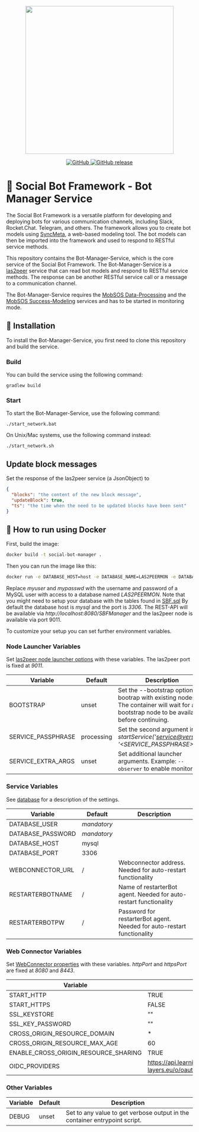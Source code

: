 <p align="center">
  <img src="https://raw.githubusercontent.com/rwth-acis/Social-Bot-Framework/master/Logos/sbf-logo.svg" width=400px/>
</p>

<p align="center">
    <a href="https://github.com/rwth-acis/Social-Bot-Framework/blob/master/LICENSE">
        <img alt="GitHub" src="https://img.shields.io/github/license/rwth-acis/Social-Bot-Framework.svg?color=blue">
    </a>
    <a href="https://github.com/rwth-acis/Social-Bot-Framework/releases">
        <img alt="GitHub release" src="https://img.shields.io/github/release/rwth-acis/Social-Bot-Framework.svg">
    </a>
</p>

# 🤖 Social Bot Framework - Bot Manager Service

The Social Bot Framework is a versatile platform for developing and deploying bots for various communication channels, including Slack, Rocket.Chat. Telegram, and others.
The framework allows you to create bot models using [SyncMeta](https://github.com/rwth-acis/syncmeta), a web-based modeling tool.
The bot models can then be imported into the framework and used to respond to RESTful service methods.

This repository contains the Bot-Manager-Service, which is the core service of the Social Bot Framework. The Bot-Manager-Service is a [las2peer](https://github.com/rwth-acis/las2peer) service that can read bot models and respond to RESTful service methods. The response can be another RESTful service call or a message to a communication channel.

The Bot-Manager-Service requires the [MobSOS Data-Processing](https://github.com/rwth-acis/mobsos-data-processing) and the [MobSOS Success-Modeling](https://github.com/rwth-acis/mobsos-success-modeling) services and has to be started in monitoring mode.

## 🚀 Installation

To install the Bot-Manager-Service, you first need to clone this repository and build the service.

### Build

You can build the service using the following command:

```shell
gradlew build
```

### Start

To start the Bot-Manager-Service, use the following command:

```shell
./start_network.bat
```

On Unix/Mac systems, use the following command instead:

```shell
./start_network.sh
```

## Update block messages

Set the response of the las2peer service (a JsonObject) to

```json
{
  "blocks": "the content of the new block message",
  "updateBlock": true,
  "ts": "the time when the need to be updated blocks have been sent"
}
```

## 🐳 How to run using Docker

First, build the image:

```bash
docker build -t social-bot-manager . 
```

Then you can run the image like this:

```bash
docker run -e DATABASE_HOST=host -e DATABASE_NAME=LAS2PEERMON -e DATABASE_USER=myuser -e DATABASE_PASSWORD=mypasswd -p 8080:8080 -p 9011:9011 social-bot-manager
```

Replace *myuser* and *mypasswd* with the username and password of a MySQL user with access to a database named *LAS2PEERMON*.
Note that you might need to setup your database with the tables found in [SBF.sql](https://github.com/rwth-acis/las2peer-social-bot-manager-service/blob/master/SBF.sql)
By default the database host is *mysql* and the port is *3306*.
The REST-API will be available via *http://localhost:8080/SBFManager* and the las2peer node is available via port 9011.

To customize your setup you can set further environment variables.

### Node Launcher Variables

Set [las2peer node launcher options](https://github.com/rwth-acis/las2peer-Template-Project/wiki/L2pNodeLauncher-Commands#at-start-up) with these variables.
The las2peer port is fixed at *9011*.

| Variable | Default | Description |
|----------|---------|-------------|
| BOOTSTRAP | unset | Set the --bootstrap option to bootrap with existing nodes. The container will wait for any bootstrap node to be available before continuing. |
| SERVICE_PASSPHRASE | processing | Set the second argument in *startService('<service@version>', '<SERVICE_PASSPHRASE>')*. |
| SERVICE_EXTRA_ARGS | unset | Set additional launcher arguments. Example: ```--observer``` to enable monitoring. |

### Service Variables

See [database](#Database) for a description of the settings.

| Variable | Default | Description |
|----------|---------|-------------|
| DATABASE_USER | *mandatory* ||
| DATABASE_PASSWORD | *mandatory* ||
| DATABASE_HOST | mysql | |
| DATABASE_PORT | 3306 | |
| WEBCONNECTOR_URL | / |Webconnector address. Needed for auto-restart functionality |
| RESTARTERBOTNAME | / | Name of restarterBot agent. Needed for auto-restart functionality |
| RESTARTERBOTPW | / | Password for restarterBot agent. Needed for auto-restart functionality |

### Web Connector Variables

Set [WebConnector properties](https://github.com/rwth-acis/las2peer-Template-Project/wiki/WebConnector-Configuration) with these variables.
*httpPort* and *httpsPort* are fixed at *8080* and *8443*.

| Variable | Default |
|----------|---------|
| START_HTTP | TRUE |
| START_HTTPS | FALSE |
| SSL_KEYSTORE | "" |
| SSL_KEY_PASSWORD | "" |
| CROSS_ORIGIN_RESOURCE_DOMAIN | * |
| CROSS_ORIGIN_RESOURCE_MAX_AGE | 60 |
| ENABLE_CROSS_ORIGIN_RESOURCE_SHARING | TRUE |
| OIDC_PROVIDERS | https://api.learning-layers.eu/o/oauth2,https://accounts.google.com |

### Other Variables

| Variable | Default | Description |
|----------|---------|-------------|
| DEBUG  | unset | Set to any value to get verbose output in the container entrypoint script. |
